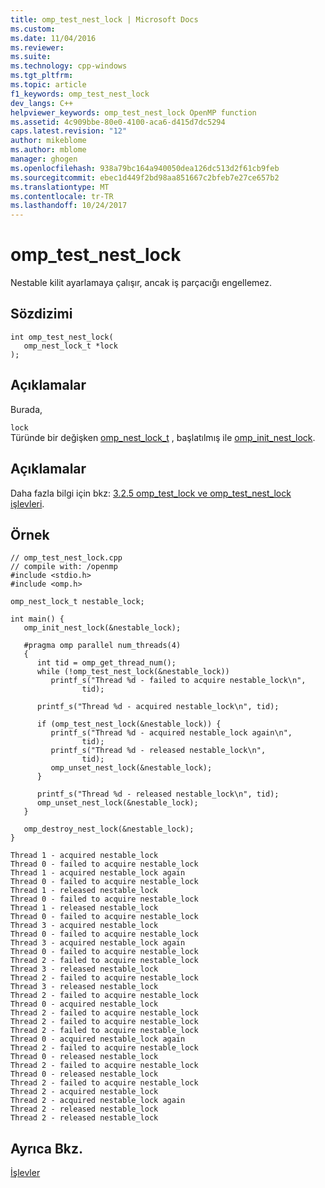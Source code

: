 ```yaml
---
title: omp_test_nest_lock | Microsoft Docs
ms.custom: 
ms.date: 11/04/2016
ms.reviewer: 
ms.suite: 
ms.technology: cpp-windows
ms.tgt_pltfrm: 
ms.topic: article
f1_keywords: omp_test_nest_lock
dev_langs: C++
helpviewer_keywords: omp_test_nest_lock OpenMP function
ms.assetid: 4c909bbe-80e0-4100-aca6-d415d7dc5294
caps.latest.revision: "12"
author: mikeblome
ms.author: mblome
manager: ghogen
ms.openlocfilehash: 938a79bc164a940050dea126dc513d2f61cb9feb
ms.sourcegitcommit: ebec1d449f2bd98aa851667c2bfeb7e27ce657b2
ms.translationtype: MT
ms.contentlocale: tr-TR
ms.lasthandoff: 10/24/2017
---
```

# <a name="omptestnestlock"></a>omp_test_nest_lock
Nestable kilit ayarlamaya çalışır, ancak iş parçacığı engellemez.  
  
## <a name="syntax"></a>Sözdizimi  
  
```  
int omp_test_nest_lock(  
   omp_nest_lock_t *lock  
);  
```  
  
## <a name="remarks"></a>Açıklamalar  
 Burada,  
  
 `lock`  
 Türünde bir değişken [omp_nest_lock_t](../../../parallel/openmp/reference/omp-nest-lock-t.md) , başlatılmış ile [omp_init_nest_lock](../../../parallel/openmp/reference/omp-init-nest-lock.md).  
  
## <a name="remarks"></a>Açıklamalar  
 Daha fazla bilgi için bkz: [3.2.5 omp_test_lock ve omp_test_nest_lock işlevleri](../../../parallel/openmp/3-2-5-omp-test-lock-and-omp-test-nest-lock-functions.md).  
  
## <a name="example"></a>Örnek  
  
```  
// omp_test_nest_lock.cpp  
// compile with: /openmp  
#include <stdio.h>  
#include <omp.h>  
  
omp_nest_lock_t nestable_lock;      
  
int main() {  
   omp_init_nest_lock(&nestable_lock);  
  
   #pragma omp parallel num_threads(4)  
   {  
      int tid = omp_get_thread_num();  
      while (!omp_test_nest_lock(&nestable_lock))  
         printf_s("Thread %d - failed to acquire nestable_lock\n",  
                tid);  
  
      printf_s("Thread %d - acquired nestable_lock\n", tid);  
  
      if (omp_test_nest_lock(&nestable_lock)) {  
         printf_s("Thread %d - acquired nestable_lock again\n",  
                tid);  
         printf_s("Thread %d - released nestable_lock\n",   
                tid);  
         omp_unset_nest_lock(&nestable_lock);  
      }  
  
      printf_s("Thread %d - released nestable_lock\n", tid);  
      omp_unset_nest_lock(&nestable_lock);  
   }  
  
   omp_destroy_nest_lock(&nestable_lock);  
}  
```  
  
```Output  
Thread 1 - acquired nestable_lock  
Thread 0 - failed to acquire nestable_lock  
Thread 1 - acquired nestable_lock again  
Thread 0 - failed to acquire nestable_lock  
Thread 1 - released nestable_lock  
Thread 0 - failed to acquire nestable_lock  
Thread 1 - released nestable_lock  
Thread 0 - failed to acquire nestable_lock  
Thread 3 - acquired nestable_lock  
Thread 0 - failed to acquire nestable_lock  
Thread 3 - acquired nestable_lock again  
Thread 0 - failed to acquire nestable_lock  
Thread 2 - failed to acquire nestable_lock  
Thread 3 - released nestable_lock  
Thread 2 - failed to acquire nestable_lock  
Thread 3 - released nestable_lock  
Thread 2 - failed to acquire nestable_lock  
Thread 0 - acquired nestable_lock  
Thread 2 - failed to acquire nestable_lock  
Thread 2 - failed to acquire nestable_lock  
Thread 2 - failed to acquire nestable_lock  
Thread 0 - acquired nestable_lock again  
Thread 2 - failed to acquire nestable_lock  
Thread 0 - released nestable_lock  
Thread 2 - failed to acquire nestable_lock  
Thread 0 - released nestable_lock  
Thread 2 - failed to acquire nestable_lock  
Thread 2 - acquired nestable_lock  
Thread 2 - acquired nestable_lock again  
Thread 2 - released nestable_lock  
Thread 2 - released nestable_lock  
```  
  
## <a name="see-also"></a>Ayrıca Bkz.  
 [İşlevler](../../../parallel/openmp/reference/openmp-functions.md)
